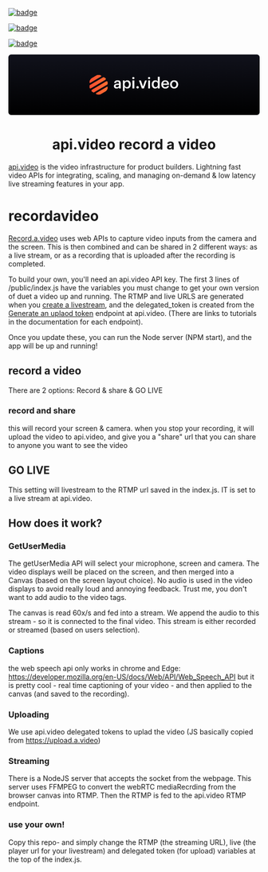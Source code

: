 

[![badge](https://img.shields.io/twitter/follow/api_video?style=social)](https://twitter.com/intent/follow?screen_name=api_video)

[![badge](https://img.shields.io/github/stars/apivideo/recordavideo?style=social)](https://github.com/apivideo/recordavideo)

[![badge](https://img.shields.io/discourse/topics?server=https%3A%2F%2Fcommunity.api.video)](https://community.api.video)

![](https://github.com/apivideo/API_OAS_file/blob/master/apivideo_banner.png)

<h1 align="center">api.video record a video</h1>

[api.video](https://api.video) is the video infrastructure for product builders. Lightning fast video APIs for integrating, scaling, and managing on-demand & low latency live streaming features in your app.

# recordavideo

[Record.a.video](https://record.a.video) uses web APIs to capture video inputs from the camera and the screen. This is then combined and can be shared in 2 different ways: as a live stream, or as a recording that is uploaded after the recording is completed.


To build your own, you'll need an api.video API key.  The first 3 lines of /public/index.js have the variables you must change to get your own version of duet a video up and running. The RTMP and live URLS are generated when you [create a livestream](https://docs.api.video/reference/post_live-streams), and the delegated_token is created from the [Generate an uplaod token](https://docs.api.video/reference/post_upload-tokens) endpoint at api.video.  (There are links to tutorials in the documentation for each endpoint).

Once you update these, you can run the Node server (NPM start), and the app will be up and running!

## record a video

There are 2 options:  Record & share & GO LIVE


### record and share

this will record your screen & camera.  when you stop your recording, it will upload the video to api.video, and give you a "share" url that you can share to anyone you want to see the video

## GO LIVE

This setting will livestream to the RTMP url saved in the index.js.  IT is set to a live stream at api.video.

## How does it work?

### GetUserMedia

The getUserMedia API will select your microphone, screen and camera. The video displays weill be placed on the screen, and then merged into a Canvas (based on the screen layout choice).  No audio is used in the video displays to avoid really loud and annoying feedback.  Trust me, you don't want to add audio to the video tags.

The canvas is read 60x/s and fed into a stream.  We append the audio to this stream - so it is connected to the final video. This stream is either recorded or streamed (based on users selection).

### Captions

the web speech api only works in chrome and Edge:
https://developer.mozilla.org/en-US/docs/Web/API/Web_Speech_API
but it is pretty cool - real time captioning of your video - and then applied to the canvas (and saved to the recording).


### Uploading

We use api.video delegated tokens  to uplad the video (JS basically copied from https://upload.a.video)

### Streaming

There is a NodeJS server that accepts the socket from the webpage.  This server uses FFMPEG to convert the webRTC mediaRecrding from the browser canvas into RTMP.  Then the RTMP is fed to the api.video RTMP endpoint.

### use your own!

Copy this repo- and simply change the RTMP (the streaming URL), live (the player url for your livestream) and delegated token (for upload) variables at the top of the index.js.

